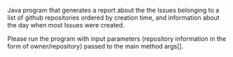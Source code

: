 Java program that generates a report about the the Issues belonging to a list of github repositories ordered by creation time, and information about the day when most Issues were created.

Please run the program with input parameters (repository information in the form of owner/repository) passed to the main method args[].